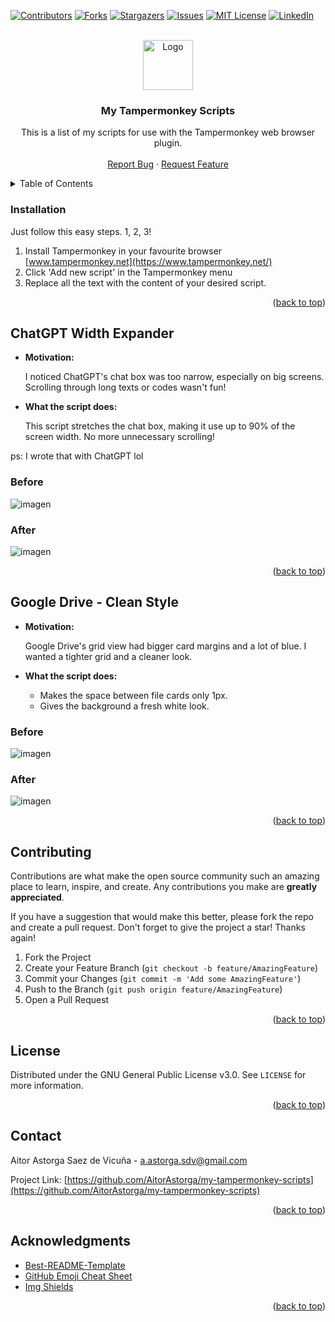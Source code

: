 <a name="readme-top"></a>

<!-- PROJECT SHIELDS -->
<!--
*** I'm using markdown "reference style" links for readability.
*** Reference links are enclosed in brackets [ ] instead of parentheses ( ).
*** See the bottom of this document for the declaration of the reference variables
*** for contributors-url, forks-url, etc. This is an optional, concise syntax you may use.
*** https://www.markdownguide.org/basic-syntax/#reference-style-links
-->
[![Contributors][contributors-shield]][contributors-url]
[![Forks][forks-shield]][forks-url]
[![Stargazers][stars-shield]][stars-url]
[![Issues][issues-shield]][issues-url]
[![MIT License][license-shield]][license-url]
[![LinkedIn][linkedin-shield]][linkedin-url]


<!-- PROJECT LOGO -->
<br />
<div align="center">
  <a href="https://github.com/AitorAstorga/my-tampermonkey-scripts">
    <img src="https://github.com/othneildrew/Best-README-Template/raw/master/images/logo.png" alt="Logo" width="80" height="80">
  </a>

  <h3 align="center">My Tampermonkey Scripts</h3>

  <p align="center">
    This is a list of my scripts for use with the Tampermonkey web browser plugin.
    <br />
    <br />
    <a href="https://github.com/AitorAstorga/my-tampermonkey-scripts/issues">Report Bug</a>
    ·
    <a href="https://github.com/AitorAstorga/my-tampermonkey-scripts/issues">Request Feature</a>
  </p>
</div>


<!-- TABLE OF CONTENTS -->
<details>
  <summary>Table of Contents</summary>
  <ol>
    <li><a href="#installation">Installation</a></li>
    <li><a href="#chatgpt-width-expander">ChatGPT Width Expander</a></li>
    <li><a href="#google-drive---clean-style">Google Drive - Clean Style</a></li>
    <li><a href="#contributing">Contributing</a></li>
    <li><a href="#license">License</a></li>
    <li><a href="#contact">Contact</a></li>
    <li><a href="#acknowledgments">Acknowledgments</a></li>
  </ol>
</details>

### Installation

Just follow this easy steps. 1, 2, 3!

1. Install Tampermonkey in your favourite browser [www.tampermonkey.net](https://www.tampermonkey.net/)
2. Click 'Add new script' in the Tampermonkey menu
3. Replace all the text with the content of your desired script.

<p align="right">(<a href="#readme-top">back to top</a>)</p>


## ChatGPT Width Expander
- **Motivation:**
  
  I noticed ChatGPT's chat box was too narrow, especially on big screens. Scrolling through long texts or codes wasn't fun!

- **What the script does:**
  
  This script stretches the chat box, making it use up to 90% of the screen width. No more unnecessary scrolling!

ps: I wrote that with ChatGPT lol

### Before
![imagen](https://github.com/AitorAstorga/my-tampermonkey-scripts/assets/44289776/597f99ff-c541-4758-8dfa-f96eed570914)

### After
![imagen](https://github.com/AitorAstorga/my-tampermonkey-scripts/assets/44289776/9e8942ca-f361-4df9-b8d6-9f26b7c53b11)

<p align="right">(<a href="#readme-top">back to top</a>)</p>


## Google Drive - Clean Style

- **Motivation:**

  Google Drive's grid view had bigger card margins and a lot of blue. I wanted a tighter grid and a cleaner look.

- **What the script does:**

  - Makes the space between file cards only 1px.
  - Gives the background a fresh white look.

### Before
![imagen](https://github.com/AitorAstorga/my-tampermonkey-scripts/assets/44289776/78042a90-6b21-45b7-865e-e50a19b2c2eb)

### After
![imagen](https://github.com/AitorAstorga/my-tampermonkey-scripts/assets/44289776/96f6baa8-0dd6-4ca9-8048-57156039b2f4)



<p align="right">(<a href="#readme-top">back to top</a>)</p>


<!-- CONTRIBUTING -->
## Contributing

Contributions are what make the open source community such an amazing place to learn, inspire, and create. Any contributions you make are **greatly appreciated**.

If you have a suggestion that would make this better, please fork the repo and create a pull request.
Don't forget to give the project a star! Thanks again!

1. Fork the Project
2. Create your Feature Branch (`git checkout -b feature/AmazingFeature`)
3. Commit your Changes (`git commit -m 'Add some AmazingFeature'`)
4. Push to the Branch (`git push origin feature/AmazingFeature`)
5. Open a Pull Request

<p align="right">(<a href="#readme-top">back to top</a>)</p>


<!-- LICENSE -->
## License

Distributed under the GNU General Public License v3.0. See `LICENSE` for more information.

<p align="right">(<a href="#readme-top">back to top</a>)</p>


<!-- CONTACT -->
## Contact

Aitor Astorga Saez de Vicuña - a.astorga.sdv@gmail.com

Project Link: [https://github.com/AitorAstorga/my-tampermonkey-scripts](https://github.com/AitorAstorga/my-tampermonkey-scripts)

<p align="right">(<a href="#readme-top">back to top</a>)</p>


<!-- ACKNOWLEDGMENTS -->
## Acknowledgments

* [Best-README-Template](https://github.com/othneildrew/Best-README-Template)
* [GitHub Emoji Cheat Sheet](https://www.webpagefx.com/tools/emoji-cheat-sheet)
* [Img Shields](https://shields.io)

<p align="right">(<a href="#readme-top">back to top</a>)</p>


<!-- MARKDOWN LINKS & IMAGES -->
<!-- https://www.markdownguide.org/basic-syntax/#reference-style-links -->
[contributors-shield]: https://img.shields.io/github/contributors/AitorAstorga/my-tampermonkey-scripts.svg?style=for-the-badge
[contributors-url]: https://github.com/AitorAstorga/my-tampermonkey-scripts/graphs/contributors
[forks-shield]: https://img.shields.io/github/forks/AitorAstorga/my-tampermonkey-scripts.svg?style=for-the-badge
[forks-url]: https://github.com/AitorAstorga/my-tampermonkey-scripts/network/members
[stars-shield]: https://img.shields.io/github/stars/AitorAstorga/my-tampermonkey-scripts.svg?style=for-the-badge
[stars-url]: https://github.com/AitorAstorga/my-tampermonkey-scripts/stargazers
[issues-shield]: https://img.shields.io/github/issues/AitorAstorga/my-tampermonkey-scripts.svg?style=for-the-badge
[issues-url]: https://github.com/AitorAstorga/my-tampermonkey-scripts/issues
[license-shield]: https://img.shields.io/github/license/AitorAstorga/my-tampermonkey-scripts.svg?style=for-the-badge
[license-url]: https://github.com/AitorAstorga/my-tampermonkey-scripts/blob/master/LICENSE
[linkedin-shield]: https://img.shields.io/badge/-LinkedIn-black.svg?style=for-the-badge&logo=linkedin&colorB=555
[linkedin-url]: https://linkedin.com/in/aitor-astorga-saez-de-vicuña
[product-screenshot]: images/screenshot.png
